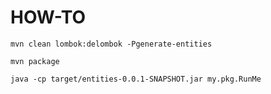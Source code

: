 # HOW-TO

```
mvn clean lombok:delombok -Pgenerate-entities
```

```
mvn package
```

```
java -cp target/entities-0.0.1-SNAPSHOT.jar my.pkg.RunMe
```

